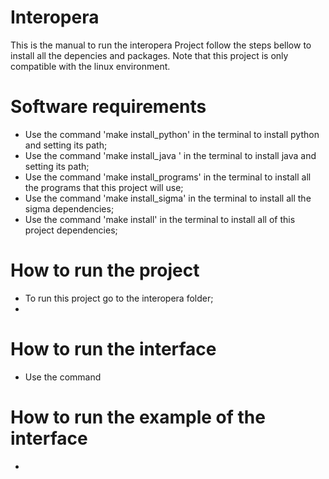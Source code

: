# Interopera

This is the manual to run the interopera Project follow the steps bellow to install all the depencies and packages. Note that this project is only compatible with the linux environment.

# Software requirements

+ Use the command 'make install_python' in the terminal to install python and setting its path;
+ Use the command 'make install_java ' in the terminal to install java and setting its path;
+ Use the command 'make install_programs'  in the terminal to install all the programs that this project will use;
+ Use the command 'make install_sigma'  in the terminal to install all the sigma dependencies;
+ Use the command 'make install'  in the terminal to install all of this project dependencies;

# How to run the project
+ To run this project go to the interopera folder;
+ 

# How to run the interface
+ Use the command

# How to run the example of the interface
+ 